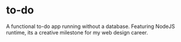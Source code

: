 # to-do
A functional to-do app running without a database. Featuring NodeJS runtime, its a creative milestone for my web design career.

